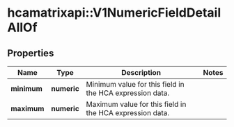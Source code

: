 # hcamatrixapi::V1NumericFieldDetailAllOf

## Properties
Name | Type | Description | Notes
------------ | ------------- | ------------- | -------------
**minimum** | **numeric** | Minimum value for this field in the HCA expression data.  | 
**maximum** | **numeric** | Maximum value for this field in the HCA expression data.  | 


